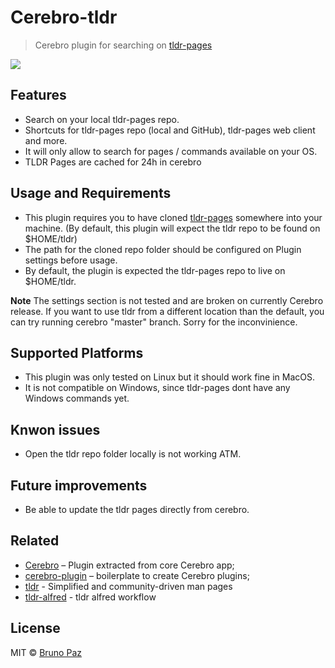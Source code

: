 # Cerebro-tldr

> Cerebro plugin for searching on [tldr-pages](https://github.com/tldr-pages/tldr)

![](demo.gif)

## Features

* Search on your local tldr-pages repo.
* Shortcuts for tldr-pages repo (local and GitHub), tldr-pages web client and more.
* It will only allow to search for pages / commands available on your OS.
* TLDR Pages are cached for 24h in cerebro

## Usage and Requirements

* This plugin requires you to have cloned [tldr-pages](https://github.com/tldr-pages/tldr) somewhere into your machine. (By default, this plugin will expect the tldr repo to be found on $HOME/tldr)
* The path for the cloned repo folder should be configured on Plugin settings before usage. 
* By default, the plugin is expected the tldr-pages repo to live on $HOME/tldr.

**Note** The settings section is not tested and are broken on currently Cerebro release. If you want to use tldr from a different location than the default, you
can try running cerebro "master" branch. Sorry for the inconvinience.

## Supported Platforms

* This plugin was only tested on Linux but it should work fine in MacOS. 
* It is not compatible on Windows, since tldr-pages dont have any Windows commands yet.

## Knwon issues

* Open the tldr repo folder locally is not working ATM.

## Future improvements

* Be able to update the tldr pages directly from cerebro.

## Related

* [Cerebro](http://github.com/KELiON/cerebro) – Plugin extracted from core Cerebro app;
* [cerebro-plugin](http://github.com/KELiON/cerebro-plugin) – boilerplate to create Cerebro plugins;
* [tldr](https://github.com/tldr-pages/tldr) - Simplified and community-driven man pages
* [tldr-alfred](https://github.com/cs1707/tldr-alfred) - tldr alfred workflow

## License

MIT © [Bruno Paz](http://brunopaz.net)
